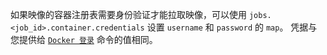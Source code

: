 如果映像的容器注册表需要身份验证才能拉取映像，可以使用 `jobs.<job_id>.container.credentials` 设置 `username` 和 `password` 的 `map`。 凭据与您提供给 [`Docker 登录`](https://docs.docker.com/engine/reference/commandline/login/) 命令的值相同。
